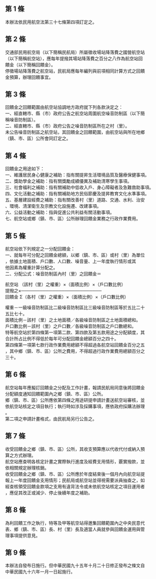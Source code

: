 第 1 條
-------
本辦法依民用航空法第三十七條第四項訂定之。

第 2 條
-------
交通部民用航空局（以下簡稱民航局）所屬徵收場站降落費之國營航空站  
（以下簡稱航空站），應每年提撥其場站降落費之百分之八作為航空站回  
饋金（以下簡稱回饋金）。  
停徵場站降落費之航空站，民航局應每年編列與前項相同計算方式之回饋  
金預算，辦理回饋事宜。

第 3 條
-------
回饋金之回饋範圍由航空站協調地方政府就下列各款決定之：  
一、經直轄市、縣（市）政府公告之航空站周圍航空噪音防制區（以下簡  
    稱噪音防制區）。  
二、經直轄市、縣（市）政府公告之噪音防制區所在之村（里）。  
未公告噪音防制區之航空站，其回饋金之回饋範圍，由航空站與所在地鄉  
（鎮、市、區）公所會同訂定之。

第 4 條
-------
回饋金之用途如下：  
一、維護居民身心健康之補助：指有關提昇生活環境品質及醫療保健事項。  
二、獎助學金之補助：指有關獎勵成績優異及補助清寒學生事項。  
三、社會福利之補助：指有關補助中低收入戶、身心障礙者及急難救助事項。  
四、文化活動之補助：指有關補助地方民俗節慶及提昇教育文化水準事項。  
五、基層建設經費之補助：指有關改善村（里）道路、交通、水利、治安  
    、環境、清潔衛生及宗教文化設施遷、改建事項。  
六、公益活動之補助：指與促進公共利益有關活動事項。  
七、航空站或鄉（鎮、市、區）公所辦理回饋金業務之行政作業費用。

第 5 條
-------
航空站依下列規定之一分配回饋金：  
一、就每年可分配之回饋金總額，以鄉（鎮、市、區）或村（里）為單位  
    ，依據土地面積、戶口數、人口數、噪音量、上一年度執行情形或其  
    他因素為權重計算分配之。  
二、分配公式：噪音防制區內村（里）之回饋金＝  
  
  航空站  （該村（里）之權重）×（面積比例）×（戶口數比例）  
  提撥之×──────────────────────────  
  回饋金  Σ（各村（里）之權重）×（面積比例）×（戶口數比例）  
  
權重－一級噪音防制區比二級噪音防制區比三級噪音防制區等於五比二十  
五比七十。  
面積比例－該村（里）之土地面積／各級噪音防制區之土地面積總和。  
戶口數比例－該村（里）之戶口數／各級噪音防制區之戶口數總和。  
特等航空站於第四條第一項第二款、第四款及第五款用途之分配額度，其  
合計所占比例不得低於每年可分配回饋金總額百分之四十。  
第四條第一項第七款行政作業費用總額不得超過各航空站回饋金百分之五  
，其中鄉（鎮、市、區）公所之費用，不得超過行政作業費用總額百分之  
三十。

第 6 條
-------
航空站每年應擬訂回饋金之分配及工作計畫，報請民航局同意後將回饋金  
分配額度通知回饋範圍內之鄉（鎮、市、區）公所。  
鄉（鎮、市、區）公所應依第四條之用途研提申請計畫送航空站審核，並  
依航空站核定之項目執行；執行時如涉及採購事項，應依政府採購法辦理  
。  
第二項之申請計畫格式，由民航局另行公告之。

第 7 條
-------
收受回饋金之鄉（鎮、市、區）公所，其收支預算應以代收代付或納入預  
算之方式辦理。  
航空站應查明各核定計畫之實際執行進度及經費支用情形，覈實撥款，並  
依相關規定辦理核銷。  
收受回饋金之鄉（鎮、市、區）公所應於年度結束後一個月內向航空站提  
報上一年度回饋金支用情形；民航局或航空站並得視需要派員抽查之，如  
經查核領受回饋金款項之支用有違背法令或未依航空站核定之項目運用者  
，應促其改正或減少、停止後續年度之補助。

第 8 條
-------
為利回饋工作之執行，特等及甲等航空站得邀集回饋範圍內之中央民意代  
表、鄉（鎮、市、區）長、村（里）長及適當人員就參與回饋金運用與管  
理事項提供意見。

第 9 條
-------
本辦法自發布日施行。但中華民國九十五年十月二十日修正發布之條文自  
中華民國九十六年一月一日起施行。

